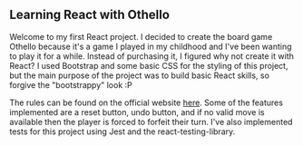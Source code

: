 ## Learning React with Othello
Welcome to my first React project. I decided to create the board game Othello because it's a game I played in my childhood and I've been wanting to play it for a while. Instead of purchasing it, I figured why not create it with React? I used Bootstrap and some basic CSS for the styling of this project, but the main purpose of the project was to build basic React skills, so forgive the "bootstrappy" look :P

The rules can be found on the official website [here](https://www.worldothello.org/about/about-othello/othello-rules/official-rules/english). Some of the features implemented are a reset button, undo button, and if no valid move is available then the player is forced to forfeit their turn. I've also implemented tests for this project using Jest and the react-testing-library.
